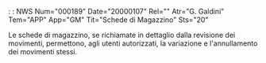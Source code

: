 :  : NWS Num="000189" Date="20000107" Rel="" Atr="G. Galdini" Tem="APP" App="GM" Tit="Schede di Magazzino" Sts="20"

Le schede di magazzino, se richiamate in dettaglio dalla revisione dei movimenti, permettono, agli
utenti autorizzati, la variazione e l'annullamento dei movimenti stessi.


